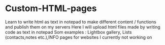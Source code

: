 # Custom-HTML-pages
Learn to write html as text in notepad to make different content / functions and publish them on my servers
Here I will upload html files made by writing code as text in notepad
Som examples : Lightbox gallery, Lists (contacts,notes etc.),INFO pages for websites I currently not working on
